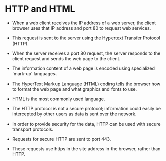 # HTTP and HTML

- When a web client receives the IP address of a web server, the client browser uses that IP address and port 80 to request web services. 
- This request is sent to the server using the Hypertext Transfer Protocol (HTTP).

- When the server receives a port 80 request, the server responds to the client request and sends the web page to the client. 
- The information content of a web page is encoded using specialized 'mark-up' languages. 
- The HyperText Markup Language (HTML) coding tells the browser how to format the web page and what graphics and fonts to use. 
- HTML is the most commonly used language.

- The HTTP protocol is not a secure protocol; information could easily be intercepted by other users as data is sent over the network. 
- In order to provide security for the data, HTTP can be used with secure transport protocols. 
- Requests for secure HTTP are sent to port 443. 
- These requests use https in the site address in the browser, rather than HTTP.

